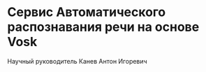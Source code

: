 # Сервис Автоматического распознавания речи на основе Vosk

Научный руководитель Канев Антон Игоревич

